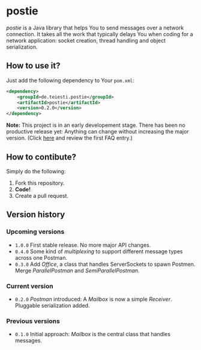 postie
======

*postie* is a Java library that helps You to send messages over a network connection. It takes all the work that typically delays You when coding for a network application: socket creation, thread handling and object serialization.

How to use it?
--------------

Just add the following dependency to Your `pom.xml`:

```xml
<dependency>
	<groupId>de.teiesti.postie</groupId>
	<artifactId>postie</artifactId>
	<version>0.2.0</version>
</dependency>
```

**Note:** This project is in an early developement stage. There has been no productive release yet: Anything can change without increasing the major version. (Click [here](http://semver.org/spec/v2.0.0.html) and review the first FAQ entry.)

How to contibute?
--------------------

Simply do the following:

1. Fork this repository.
2. **Code!** 
3. Create a pull request.

Version history
---------------

### Upcoming versions

- `1.0.0` First stable release. No more major API changes.
- `0.4.0` Some kind of *multiplexing* to support different message types across one Postman.
- `0.3.0` Add *Office*, a class that handles ServerSockets to spawn Postmen. Merge *ParallelPostman* and *SemiParallelPostman*.

### Current version

- `0.2.0` *Postman* introduced: A *Mailbox* is now a simple *Receiver*. Pluggable serialization added.

### Previous versions

- `0.1.0` Initial approach: *Mailbox* is the central class that handles messages.
